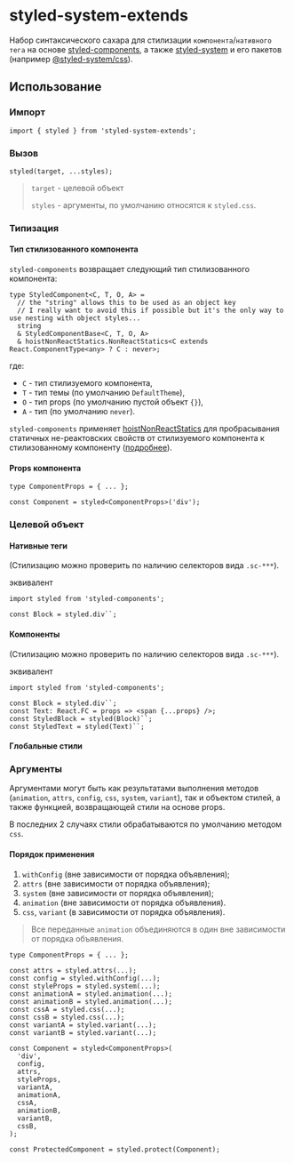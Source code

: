 # styled-system-extends

Набор синтаксического сахара для стилизации `компонента`/`нативного тега`
на основе [styled-components](https://styled-components.com/),
а также [styled-system](https://styled-system.com/) и его пакетов
(например [@styled-system/css](https://github.com/styled-system/styled-system/tree/master/packages/css)).

## Использование

### Импорт

```
import { styled } from 'styled-system-extends';
```

### Вызов

```
styled(target, ...styles);
```

> `target` - целевой объект
>
> `styles` - аргументы, по умолчанию относятся к `styled.css`.

### Типизация

#### Тип стилизованного компонента

`styled-components` возвращает следующий тип стилизованного компонента:

```tsx
type StyledComponent<C, T, O, A> =
  // the "string" allows this to be used as an object key
  // I really want to avoid this if possible but it's the only way to use nesting with object styles...
  string
  & StyledComponentBase<C, T, O, A>
  & hoistNonReactStatics.NonReactStatics<C extends React.ComponentType<any> ? C : never>;
```

где:

- `C` - тип стилизуемого компонента,
- `T` - тип темы (по умолчанию `DefaultTheme`),
- `O` - тип props (по умолчанию пустой объект `{}`),
- `A` - тип (по умолчанию `never`).

`styled-components` применяет [hoistNonReactStatics](https://www.npmjs.com/package/hoist-non-react-statics)
для пробрасывания статичных не-реактовских свойств от стилизуемого компонента к стилизованному компоненту
([подробнее](https://reactjs.org/docs/higher-order-components.html#static-methods-must-be-copied-over)).

#### Props компонента

```tsx
type ComponentProps = { ... };

const Component = styled<ComponentProps>('div');
```

### Целевой объект

#### Нативные теги

(Стилизацию можно проверить по наличию селекторов вида `.sc-***`).

<Canvas className='canvas'>
  <Story id='utils-styled-about--native' />
</Canvas>

эквивалент

```tsx
import styled from 'styled-components';

const Block = styled.div``;
```

#### Компоненты

(Стилизацию можно проверить по наличию селекторов вида `.sc-***`).

<Canvas className='canvas'>
  <Story id='utils-styled-about--component' />
</Canvas>

эквивалент

```tsx
import styled from 'styled-components';

const Block = styled.div``;
const Text: React.FC = props => <span {...props} />;
const StyledBlock = styled(Block)``;
const StyledText = styled(Text)``;
```

#### Глобальные стили

### Аргументы

Аргументами могут быть как результатами выполнения методов (`animation`, `attrs`, `config`, `css`, `system`, `variant`),
так и объектом стилей, а также функцией, возвращающей стили на основе props.

В последних 2 случаях стили обрабатываются по умолчанию методом `css`.

#### Порядок применения

1. `withConfig` (вне зависимости от порядка объявления);
2. `attrs` (вне зависимости от порядка объявления);
3. `system` (вне зависимости от порядка объявления);
4. `animation` (вне зависимости от порядка объявления).
5. `css`, `variant` (в зависимости от порядка объявления).

> Все переданные `animation` объединяются в один вне зависимости от порядка объявления.

```tsx
type ComponentProps = { ... };

const attrs = styled.attrs(...);
const config = styled.withConfig(...);
const styleProps = styled.system(...);
const animationA = styled.animation(...);
const animationB = styled.animation(...);
const cssA = styled.css(...);
const cssB = styled.css(...);
const variantA = styled.variant(...);
const variantB = styled.variant(...);

const Component = styled<ComponentProps>(
  'div',
  config,
  attrs,
  styleProps,
  variantA,
  animationA,
  cssA,
  animationB,
  variantB,
  cssB,
);

const ProtectedComponent = styled.protect(Component);
```